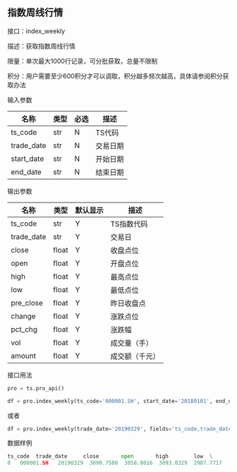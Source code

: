 ## 指数周线行情

接口：index_weekly

描述：获取指数周线行情

限量：单次最大1000行记录，可分批获取，总量不限制

积分：用户需要至少600积分才可以调取，积分越多频次越高，具体请参阅积分获取办法

输入参数

| 名称 | 类型 | 必选 | 描述 |
| --- | --- | --- | --- |
| ts_code | str | N | TS代码 |
| trade_date | str | N | 交易日期 |
| start_date | str | N | 开始日期 |
| end_date | str | N | 结束日期 |

输出参数

| 名称 | 类型 | 默认显示 | 描述 |
| --- | --- | --- | --- |
| ts_code | str | Y | TS指数代码 |
| trade_date | str | Y | 交易日 |
| close | float | Y | 收盘点位 |
| open | float | Y | 开盘点位 |
| high | float | Y | 最高点位 |
| low | float | Y | 最低点位 |
| pre_close | float | Y | 昨日收盘点 |
| change | float | Y | 涨跌点位 |
| pct_chg | float | Y | 涨跌幅 |
| vol | float | Y | 成交量（手） |
| amount | float | Y | 成交额（千元） |

接口用法

```python
pro = ts.pro_api()

df = pro.index_weekly(ts_code='000001.SH', start_date='20180101', end_date='20190329', fields='ts_code,trade_date,open,high,low,close,vol,amount')
```

或者

```python
df = pro.index_weekly(trade_date='20190329', fields='ts_code,trade_date,open,high,low,close,vol,amount')
```

数据样例

```python
ts_code  trade_date     close       open       high        low  \
0   000001.SH   20190329  3090.7580  3058.8016  3093.0329  2987.7717   
```